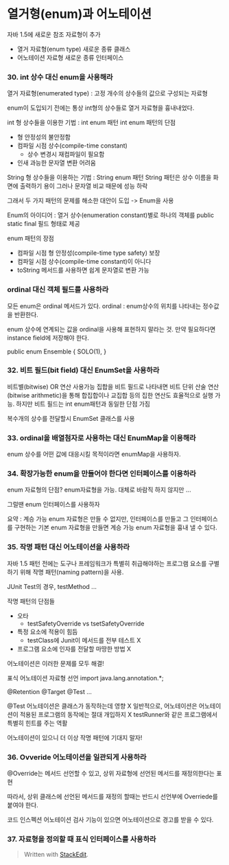 # 열거형(enum)과 어노테이션


자바 1.5에 새로운 참조 자료형이 추가
- 열거 자료형(enum type) 새로운 종류 클래스
- 어노테이션 자료형 새로운 종류 인터페이스

### 30. int 상수 대신 enum을 사용해라

열거 자료형(enumerated type) : 고정 개수의 상수들의 값으로 구성되는 자료형 

enum이 도입되기 전에는 통상 int형의 상수들로 열거 자료형을 흉내내었다.

int 형 상수들을 이용한 기법 : int enum 패턴
int enum 패턴의 단점

 - 형 안정성의 불안정함
 - 컴파일 시점 상수(compile-time constant)
	 - 상수 변경시 재컴파일이 필요함
 - 인새 과능한 문자열 변환 어려움 

String 형 상수들을 이용하는 기법 : String enum 패턴
String 패턴은 상수 이름을 화면에 출력하기 용이 그러나 문자열 비교 때문에 성능 하락 

그래서 두 가지 패턴의 문제를 해소한 대안이 도입 -> Enum을 사용

Enum의 아이디어 : 열거 상수(enumeration constant)별로 하나의 객체를 public static final 필드 형태로 제공 

enum 패턴의 장점 

 - 컴파일 시점 형 안정성(compile-time type safety) 보장
 - 컴파일 시점 상수(compile-time constant)이 아니다
 - toString 메서드를 사용하면 쉽게 문자열로 변환 가능

### ordinal 대신 객체 필드를 사용하라

모든 enum은 ordinal 메서드가 있다.
ordinal : enum상수의 위치를 나타내는 정수값을 반환한다. 

enum 상수에 연계되는 값을 ordinal을 사용해 표현하지 말라는 것. 만약 필요하다면 instance field에 저장해야 한다.

public enum Ensemble {
	SOLO(1), 
}

### 32. 비트 필드(bit field) 대신 EnumSet을 사용하라

비트별(bitwise) OR 연산 사용가능
집합을 비트 필드로 나타내면 비트 단위 산술 연산(bitwise arithmetic)을 통해 합집합이나 교집합 등의 집한 연산도 효율적으로 실행 가능. 하지만 비트 필드는 int enum패턴과 동일한 단점 가짐

복수개의 상수를 전달할시 EnumSet 클래스를 사용

### 33. ordinal을 배열첨자로 사용하는 대신 EnumMap을 이용해라 

enum 상수를 어떤 값에 대응시킬 목적이라면 enumMap을 사용하자.

### 34. 확장가능한 enum을 만들어야 한다면 인터페이스를 이용하라

enum 자료형의 단점? enum자료형을 가능. 
대체로 바람직 하지 않지만 ... 

그럴땐 enum 인터페이스를 사용하자

요약 : 계승 가능 enum 자료형은 만들 수 없지만, 인터페이스를 만들고 그 인터페이스를 구현하는 기본 enum 자료형을 만들면 계승 가능 enum 자료형을 흉내 낼 수 있다. 

### 35. 작명 패턴 대신 어노테이션을 사용하라 

자바 1.5 패턴 전에는 도구나 프레임워크가 특별히 취급해야하는 프로그램 요소를 구별하기 위해 작명 패턴(naming pattern)을 사용.

JUnit Test의 경우, testMethod ... 

작명 패턴의 단점들

 - 오타
	 - testSafetyOverride vs tsetSafetyOverride 
 - 특정 요소에 적용이 힘듬
	 - testClass에 Junit이 메서드를 전부 테스트 X
 - 프로그램 요소에 인자를 전달할 마땅한 방법 X

어노테이션은 이러한 문제를 모두 해결!

표식 어노테이션 자료형 선언
import java.lang.annotation.*;

@Retention
@Target 
@Test
...

@Test 어노테이션은 클래스가 동작하는데 영향 X
일반적으로, 어노테이션은 어노테이션이 적용된 프로그램의 동작에는 절대 개입하지 X
testRunner와 같은 프로그램에서 특별히 힌트를 주는 역활

어노테이션이 있으니 더 이상 작명 패턴에 기대지 말자! 

### 36. Ovveride 어노테이션을 일관되게 사용하라

@Override는 메서드 선언할 수 있고, 상위 자료형에 선언된 메서드를 재정의한다는 표현

따라서, 상위 클래스에 선언된 메서드를 재정의 할때는 반드시 선언부에 Overriede를 붙여야 한다.

코드 인스펙션 어노테이션 검사 기능이 있으면 어노테이션으로 경고를 받을 수 있다. 


### 37. 자료형을 정의할 때 표식 인터페이스를 사용하라 



> Written with [StackEdit](https://stackedit.io/).
<!--stackedit_data:
eyJoaXN0b3J5IjpbLTEyNDA4MjQ5NzldfQ==
-->
